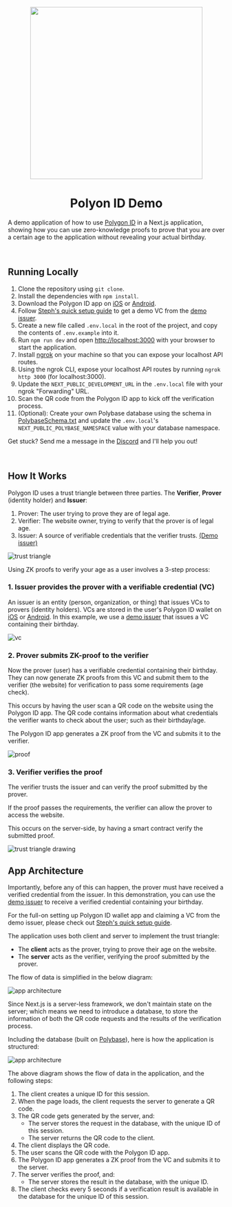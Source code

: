 <p align="center">
  <img src="./public/logo.webp" height="400px"/>
</p>

<h1 align="center">
  Polyon ID Demo
</h1>

A demo application of how to use [Polygon ID](https://0xpolygonid.github.io/tutorials/) in a Next.js application, showing how you can use zero-knowledge proofs to prove that you are over a certain age to the application without revealing your actual birthday.

<br/>

## Running Locally

1. Clone the repository using `git clone`.
2. Install the dependencies with `npm install`.
3. Download the Polygon ID app on [iOS](https://apps.apple.com/us/app/polygon-id/id1629870183) or [Android](https://apps.apple.com/us/app/polygon-id/id1629870183).
4. Follow [Steph's quick setup guide](https://oceans404.notion.site/oceans404/How-to-get-a-KYCAgeCredential-Verifiable-Credential-f3d34e7c98ec4147b6b2fae79066c4f6) to get a demo VC from the [demo issuer](https://issuer-demo.polygonid.me/).
5. Create a new file called `.env.local` in the root of the project, and copy the contents of `.env.example` into it.
6. Run `npm run dev` and open [http://localhost:3000](http://localhost:3000) with your browser to start the application.
7. Install [ngrok](ngrok.com) on your machine so that you can expose your localhost API routes.
8. Using the ngrok CLI, expose your localhost API routes by running `ngrok http 3000` (for localhost:3000).
9. Update the `NEXT_PUBLIC_DEVELOPMENT_URL` in the `.env.local` file with your ngrok "Forwarding" URL.
10. Scan the QR code from the Polygon ID app to kick off the verification process.
11. (Optional): Create your own Polybase database using the schema in [PolybaseSchema.txt](./PolybaseSchema.txt) and update the `.env.local`'s `NEXT_PUBLIC_POLYBASE_NAMESPACE` value with your database namespace.

Get stuck? Send me a message in the [Discord](https://discord.com/invite/4eQBm7DDNS) and I'll help you out!

<br/>

## How It Works

Polygon ID uses a trust triangle between three parties. The **Verifier**, **Prover** (identity holder) and **Issuer**:

1. Prover: The user trying to prove they are of legal age.
2. Verifier: The website owner, trying to verify that the prover is of legal age.
3. Issuer: A source of verifiable credentials that the verifier trusts. [(Demo issuer)](https://issuer-demo.polygonid.me/)

![trust triangle](./public/triangle.png)

Using ZK proofs to verify your age as a user involves a 3-step process:

### 1. Issuer provides the prover with a verifiable credential (VC)

An issuer is an entity (person, organization, or thing) that issues VCs to provers (identity holders). VCs are stored in the user's Polygon ID wallet on [iOS](https://apps.apple.com/us/app/polygon-id/id1629870183) or [Android](https://apps.apple.com/us/app/polygon-id/id1629870183). In this example, we use a [demo issuer](https://issuer-demo.polygonid.me/) that issues a VC containing their birthday.

![vc](./public/issuer-prover.png)

### 2. Prover submits ZK-proof to the verifier

Now the prover (user) has a verifiable credential containing their birthday. They can now generate ZK proofs from this VC and submit them to the verifier (the website) for verification to pass some requirements (age check).

This occurs by having the user scan a QR code on the website using the Polygon ID app. The QR code contains information about what credentials the verifier wants to check about the user; such as their birthday/age.

The Polygon ID app generates a ZK proof from the VC and submits it to the verifier.

![proof](./public/prover-verifier.jpg)

### 3. Verifier verifies the proof

The verifier trusts the issuer and can verify the proof submitted by the prover.

If the proof passes the requirements, the verifier can allow the prover to access the website.

This occurs on the server-side, by having a smart contract verify the submitted proof.

![trust triangle drawing](./public/trust-triangle-drawing.jpg)

## App Architecture

Importantly, before any of this can happen, the prover must have received a verified credential from the issuer. In this demonstration, you can use the [demo issuer](https://issuer-demo.polygonid.me/) to receive a verified credential containing your birthday.

For the full-on setting up Polygon ID wallet app and claiming a VC from the demo issuer, please check out [Steph's quick setup guide](https://oceans404.notion.site/oceans404/How-to-get-a-KYCAgeCredential-Verifiable-Credential-f3d34e7c98ec4147b6b2fae79066c4f6).

The application uses both client and server to implement the trust triangle:

- The **client** acts as the prover, trying to prove their age on the website.
- The **server** acts as the verifier, verifying the proof submitted by the prover.

The flow of data is simplified in the below diagram:

![app architecture](./public/data-flow.png)

Since Next.js is a server-less framework, we don't maintain state on the server; which means we need to introduce a database, to store the information of both the QR code requests and the results of the verification process.

Including the database (built on [Polybase](https://polybase.xyz/docs/get-started)), here is how the application is structured:

![app architecture](./public/with-db-2.png)

The above diagram shows the flow of data in the application, and the following steps:

1. The client creates a unique ID for this session.
2. When the page loads, the client requests the server to generate a QR code.
3. The QR code gets generated by the server, and:
   - The server stores the request in the database, with the unique ID of this session.
   - The server returns the QR code to the client.
4. The client displays the QR code.
5. The user scans the QR code with the Polygon ID app.
6. The Polygon ID app generates a ZK proof from the VC and submits it to the server.
7. The server verifies the proof, and:
   - The server stores the result in the database, with the unique ID.
8. The client checks every 5 seconds if a verification result is available in the database for the unique ID of this session.

